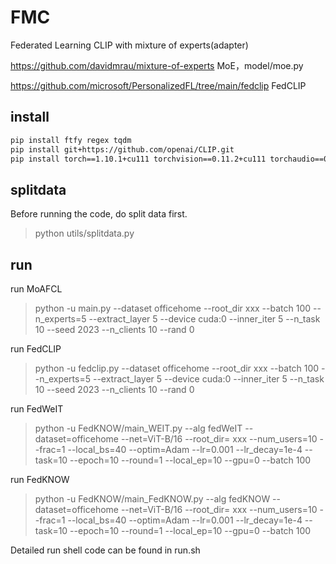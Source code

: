 # FMC
Federated Learning CLIP with mixture of experts(adapter)

https://github.com/davidmrau/mixture-of-experts MoE，model/moe.py

https://github.com/microsoft/PersonalizedFL/tree/main/fedclip FedCLIP

## install

```bash
pip install ftfy regex tqdm
pip install git+https://github.com/openai/CLIP.git
pip install torch==1.10.1+cu111 torchvision==0.11.2+cu111 torchaudio==0.10.1 -f https://download.pytorch.org/whl/cu111/torch_stable.html
```
## splitdata
Before running the code, do split data first.

> python utils/splitdata.py

## run

run MoAFCL
> python -u main.py --dataset officehome --root_dir xxx --batch 100  --n_experts=5 --extract_layer 5  --device cuda:0 --inner_iter 5 --n_task 10 --seed 2023 --n_clients 10 --rand 0 

run FedCLIP
> python -u fedclip.py --dataset officehome --root_dir xxx --batch 100  --n_experts=5 --extract_layer 5  --device cuda:0 --inner_iter 5 --n_task 10 --seed 2023 --n_clients 10 --rand 0 

run FedWeIT
> python -u FedKNOW/main_WEIT.py --alg fedWeIT  --dataset=officehome --net=ViT-B/16 --root_dir= xxx --num_users=10 --frac=1 --local_bs=40 --optim=Adam --lr=0.001 --lr_decay=1e-4 --task=10 --epoch=10 --round=1  --local_ep=10  --gpu=0 --batch 100

run FedKNOW
> python -u FedKNOW/main_FedKNOW.py --alg fedKNOW  --dataset=officehome --net=ViT-B/16 --root_dir= xxx --num_users=10 --frac=1 --local_bs=40 --optim=Adam --lr=0.001 --lr_decay=1e-4 --task=10 --epoch=10 --round=1  --local_ep=10  --gpu=0 --batch 100

Detailed run shell code can be found in run.sh
